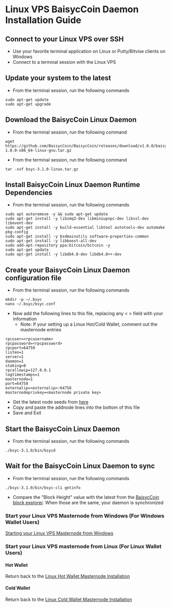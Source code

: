 # Linux VPS BaisycCoin Daemon Installation Guide

## Connect to your Linux VPS over SSH

  * Use your favorite terminal application on Linux or Putty/Bitvise clients on Windows
  * Connect to a terminal session with the Linux VPS
  
## Update your system to the latest

  * From the terminal session, run the following commands
  ```
  sudo apt-get update
  sudo apt-get upgrade
  ```
  
## Download the BaisycCoin Linux Daemon

  * From the terminal session, run the following command
  ```
  wget https://github.com/BaisycCoin/BaisycCoin/releases/download/v1.0.0/baisyccoin-1.0.0-x86_64-linux-gnu.tar.gz
  ```
  * From the terminal session, run the following command
  ```
  tar -xvf bsyc-3.1.0-linux.tar.gz
  ```
  
## Install BaisycCoin Linux Daemon Runtime Dependencies

  * From the terminal session, run the following commands
  ```
  sudo apt autoremove -y && sudo apt-get update
  sudo apt-get install -y libzmq3-dev libminiupnpc-dev libssl-dev libevent-dev
  sudo apt-get install -y build-essential libtool autotools-dev automake pkg-config
  sudo apt-get install -y bsdmainutils software-properties-common
  sudo apt-get install -y libboost-all-dev
  sudo add-apt-repository ppa:bitcoin/bitcoin -y
  sudo apt-get update
  sudo apt-get install -y libdb4.8-dev libdb4.8++-dev
  ```
  
## Create your BaisycCoin Linux Daemon configuration file

* From the terminal session, run the following commands
```
mkdir -p ~/.bsyc
nano ~/.bsyc/bsyc.conf
```

* Now add the following lines to this file, replacing any < > field with your information
  * Note: If your setting up a Linux Hot/Cold Wallet, comment out the masternode entries
```
rpcuser=<rpcusername>
rpcpassword=<rpcpassword>
rpcport=64759
listen=1
server=1
daemon=1
staking=0
rpcallowip=127.0.0.1
logtimestamps=1
masternode=1
port=64758
externalip=<externalip>:64758
masternodeprivkey=<masternode private key>
```

* Get the latest node seeds from [here](https://github.com/bsycum-network/seeds/blob/master/README.md)
* Copy and paste the addnode lines into the bottom of this file
* Save and Exit

## Start the BaisycCoin Linux Daemon

* From the terminal session, run the following commands
```
./bsyc-3.1.0/bin/bsycd
```

## Wait for the BaisycCoin Linux Daemon to sync

* From the terminal session, run the following commands
```
./bsyc-3.1.0/bin/bsyc-cli getinfo
```
* Compare the "Block Height" value with the latest from the [BaisycCoin block explorer](https://explorer.bsycum.network/). When those are the same, your daemon is synchronized 

### Start your Linux VPS Masternode from Windows (For Windows Wallet Users)

[Starting your Linux VPS Masternode from Windows](LINUX-MN-START-WINDOWS.md)

### Start your Linux VPS masternode from Linux (For Linux Wallet Users)

#### Hot Wallet

Return back to the [Linux Hot Wallet Masternode Installation](LINUX-HOT.md)

#### Cold Wallet

Return back to the [Linux Cold Wallet Masternode Installation](LINUX-COLD.md)
